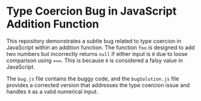 # Type Coercion Bug in JavaScript Addition Function

This repository demonstrates a subtle bug related to type coercion in JavaScript within an addition function. The function `foo` is designed to add two numbers but incorrectly returns `null` if either input is `0` due to loose comparison using `===`. This is because `0` is considered a falsy value in JavaScript. 

The `bug.js` file contains the buggy code, and the `bugSolution.js` file provides a corrected version that addresses the type coercion issue and handles `0` as a valid numerical input.